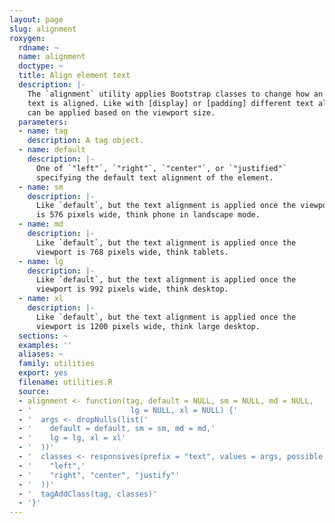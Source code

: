 ```yaml
---
layout: page
slug: alignment
roxygen:
  rdname: ~
  name: alignment
  doctype: ~
  title: Align element text
  description: |-
    The `alignment` utility applies Bootstrap classes to change how an element's
    text is aligned. Like with [display] or [padding] different text alignments
    can be applied based on the viewport size.
  parameters:
  - name: tag
    description: A tag object.
  - name: default
    description: |-
      One of `"left"`, `"right"`, `"center"`, or `"justified"`
      specifying the default text alignment of the element.
  - name: sm
    description: |-
      Like `default`, but the text alignment is applied once the viewport
      is 576 pixels wide, think phone in landscape mode.
  - name: md
    description: |-
      Like `default`, but the text alignment is applied once the
      viewport is 768 pixels wide, think tablets.
  - name: lg
    description: |-
      Like `default`, but the text alignment is applied once the
      viewport is 992 pixels wide, think desktop.
  - name: xl
    description: |-
      Like `default`, but the text alignment is applied once the
      viewport is 1200 pixels wide, think large desktop.
  sections: ~
  examples: ''
  aliases: ~
  family: utilities
  export: yes
  filename: utilities.R
  source:
  - alignment <- function(tag, default = NULL, sm = NULL, md = NULL,
  - '                      lg = NULL, xl = NULL) {'
  - '  args <- dropNulls(list('
  - '    default = default, sm = sm, md = md,'
  - '    lg = lg, xl = xl'
  - '  ))'
  - '  classes <- responsives(prefix = "text", values = args, possible = c('
  - '    "left",'
  - '    "right", "center", "justify"'
  - '  ))'
  - '  tagAddClass(tag, classes)'
  - '}'
---
```

